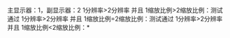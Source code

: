 主显示器：1，副显示器：2
    1分辨率>2分辨率 并且 1缩放比例>2缩放比例：测试通过
    1分辨率>2分辨率 并且 1缩放比例=2缩放比例：测试通过
    1分辨率>2分辨率 并且 1缩放比例<2缩放比例：*
